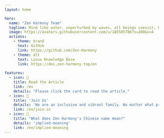 ```yaml
---
layout: home

hero:
  name: "Zen Harmony Team"
  tagline: Mind like water, unperturbed by waves, all beings coexist, harmoniously fused.
  image: https://avatars.githubusercontent.com/u/185505786?s=200&v=4
  actions:
    - theme: brand
      text: GitHub
      link: https://github.com/Zen-Harmony
    - theme: alt
      text: Linux Knowledge Base
      link: https://doc.zen-harmony.top/en
    
features:
  - icon: 📖
    title: Read the Article
    link: /en
    details: "Please click the card to read the article."
  - icon: 🚀
    title: 'Join Us'
    details: 'We are an inclusive and vibrant family. No matter what profession or field you come from, as long as you love learning, enjoy sharing, and adhere to laws and team rules, you can become a part of us.'
    link: /en/join-in
  - icon: 🤔
    title: "What does Zen Harmony's Chinese name mean?"
    details: 'implied-meaning'
    link: /en/implied-meaning
---
```

